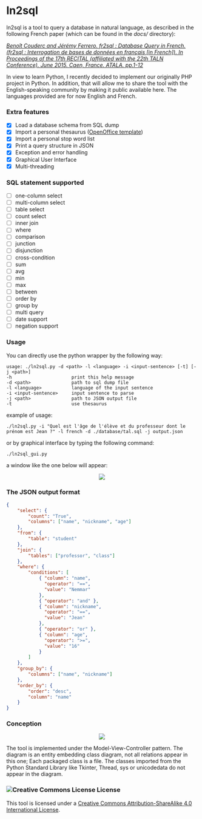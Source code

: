# ln2sql

ln2sql is a tool to query a database in natural language, as described in the following French paper (which can be found in the <i>docs/</i> directory):

<i><a rel="license" href="https://www.researchgate.net/publication/278965118_fr2sql_Interrogation_de_bases_de_donnees_en_francais">Benoît Couderc and Jérémy Ferrero. fr2sql : Database Query in French. (fr2sql : Interrogation de bases de données en français [in French]). In Proceedings of the 17th RECITAL (affiliated with the 22th TALN Conference). June 2015. Caen, France. ATALA. pp.1-12 </a></i>

In view to learn Python, I recently decided to implement our originally PHP project in Python. In addition, that will allow me to share the tool with the English-speaking community by making it public available here. The languages provided are for now English and French.

### Extra features

- [X] Load a database schema from SQL dump
- [X] Import a personal thesaurus (<a rel="thesaurus" href="http://extensions.openoffice.org/en/search?f%5B0%5D=field_project_tags%3A157">OpenOffice template</a>)
- [X] Import a personal stop word list
- [X] Print a query structure in JSON
- [X] Exception and error handling
- [X] Graphical User Interface
- [X] Multi-threading

### SQL statement supported

- [ ] one-column select
- [ ] multi-column select
- [ ] table select
- [ ] count select
- [ ] inner join
- [ ] where
- [ ] comparison
- [ ] junction
- [ ] disjunction
- [ ] cross-condition
- [ ] sum
- [ ] avg
- [ ] min
- [ ] max
- [ ] between
- [ ] order by
- [ ] group by
- [ ] multi query
- [ ] date support
- [ ] negation support

### Usage

You can directly use the python wrapper by the following way:

```
usage: ./ln2sql.py -d <path> -l <language> -i <input-sentence> [-t] [-j <path>]
-h						print this help message
-d <path>				path to sql dump file
-l <language>			language of the input sentence
-i <input-sentence>		input sentence to parse
-j <path>				path to JSON output file
-t						use thesaurus
```
example of usage:
```
./ln2sql.py -i "Quel est l'âge de l'élève et du professeur dont le prénom est Jean ?" -l french -d ./database/tal.sql -j output.json
```

or by graphical interface by typing the following command:
```
./ln2sql_gui.py
```
a window like the one below will appear:

<p align="center">
<img src="https://raw.githubusercontent.com/FerreroJeremy/ln2sql/master/docs/graphical_user_interface.png">
</p>

### The JSON output format

```JSON
{
	"select": {
		"count": "True",
		"columns": ["name", "nickname", "age"]
	},
	"from": {
		"table": "student"
	},
	"join": {
		"tables": ["professor", "class"]
	},
	"where": {
		"conditions": [
			{ "column": "name",
			  "operator": "==",
			  "value": "Nemmar"
			},
			{ "operator": "and" },
			{ "column": "nickname",
			  "operator": "==",
			  "value": "Jean"
			},
			{ "operator": "or" },
			{ "column": "age",
			  "operator": ">=",
			  "value": "16"
			}
		]
	},
	"group_by": {
		"columns": ["name", "nickname"]
	},
	"order_by": {
		"order": "desc",
		"column": "name"
	}
}
```
### Conception

<p align="center">
<img src="https://raw.githubusercontent.com/FerreroJeremy/ln2sql/master/docs/entity_mvc_class_diagram.png">
</p>
The tool is implemented under the Model-View-Controller pattern. The diagram is an entity embedding class diagram, not all relations appear in this one; Each packaged class is a file. The classes imported from the Python Standard Library like Tkinter, Thread, sys or unicodedata do not appear in the diagram.

<br/>

### <img alt="Creative Commons License" style="border-width:0" src="https://i.creativecommons.org/l/by-sa/4.0/88x31.png" /> License

This tool is licensed under a <a rel="license" href="http://creativecommons.org/licenses/by-sa/4.0/">Creative Commons Attribution-ShareAlike 4.0 International License</a>.
